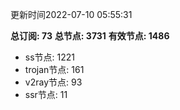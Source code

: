 更新时间2022-07-10 05:55:31

**总订阅: 73**
**总节点: 3731**
**有效节点: 1486**
- ss节点: 1221
- trojan节点: 161
- v2ray节点: 93
- ssr节点: 11
